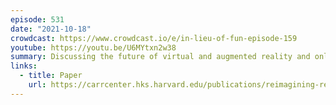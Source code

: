 ```yaml
---
episode: 531
date: "2021-10-18"
crowdcast: https://www.crowdcast.io/e/in-lieu-of-fun-episode-159
youtube: https://youtu.be/U6MYtxn2w38
summary: Discussing the future of virtual and augmented reality and online harm
links:
  - title: Paper
    url: https://carrcenter.hks.harvard.edu/publications/reimagining-reality-human-rights-and-immersive-technology
---
```

